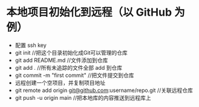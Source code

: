 # 本地项目初始化到远程（以 GitHub 为例）

- 配置 ssh key
- git init //把这个目录初始化成Git可以管理的仓库
- git add README.md //文件添加到仓库
- git add . //所有未追踪的文件全部 add 到仓库
- git commit -m "first commit" //把文件提交到仓库
- 远程创建一个空项目，并复制项目地址
- git remote add origin git@github.com:username/repo.git //关联远程仓库    
- git push -u origin main //把本地库的内容推送到远程库上